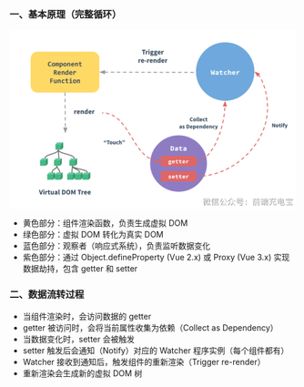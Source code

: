 
### 一、基本原理（完整循环）

<img src="../static/a_1_1.png" alt="图片描述"  width="800" style="display: block; margin: 10px auto;">

- 黄色部分：组件渲染函数，负责生成虚拟 DOM
- 绿色部分：虚拟 DOM 转化为真实 DOM
- 蓝色部分：观察者（响应式系统），负责监听数据变化
- 紫色部分：通过 Object.defineProperty (Vue 2.x) 或 Proxy (Vue 3.x) 实现数据劫持，包含 getter 和 setter

### 二、数据流转过程

- 当组件渲染时，会访问数据的 getter
- getter 被访问时，会将当前属性收集为依赖（Collect as Dependency）
- 当数据变化时，setter 会被触发
- setter 触发后会通知（Notify）对应的 Watcher 程序实例（每个组件都有）
- Watcher 接收到通知后，触发组件的重新渲染（Trigger re-render）
- 重新渲染会生成新的虚拟 DOM 树





